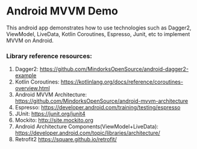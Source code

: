 # Android MVVM Demo 
This android app demonstrates how to use technologies such as Dagger2, ViewModel, LiveData, Kotlin Coroutines, Espresso, Junit, etc
to implement MVVM on Android.

### Library reference resources:
1. Dagger2: https://github.com/MindorksOpenSource/android-dagger2-example
2. Kotlin Coroutines: https://kotlinlang.org/docs/reference/coroutines-overview.html
3. Android MVVM Architecture: https://github.com/MindorksOpenSource/android-mvvm-architecture
4. Espresso: https://developer.android.com/training/testing/espresso
5. JUnit: https://junit.org/junit4
6. Mockito: http://site.mockito.org
7. Android Architecture Components(ViewModel+LiveData): https://developer.android.com/topic/libraries/architecture/
8. Retrofit2 https://square.github.io/retrofit/

